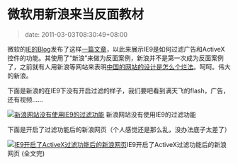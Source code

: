 # 微软用新浪来当反面教材
>date: 2011-03-03T08:30:49+08:00



微软的[IE的Blog](http://blogs.msdn.com/b/ie/)发布了这样[一篇文章](http://ie.microsoft.com/testdrive/IEBlog/2011/Feb/affc-image1.png)，以此来展示IE9是如何过滤广告和ActiveX控件的功能。其使用了“新浪”来做为反面案例，新浪并不是第一次成为反面案例了，之前就有人用新浪等网站来表明[中国的网站的设计是怎么个烂法](/2011/%E4%B8%BA%E4%BB%80%E4%B9%88%E4%B8%AD%E5%9B%BD%E7%9A%84%E7%BD%91%E9%A1%B5%E8%AE%BE%E8%AE%A1%E9%82%A3%E4%B9%88%E7%83%82%EF%BC%9F.md "为什么中国的网页设计那么烂？")。呵呵。伟大的新浪。


下面是新浪的在IE9下没有开启过滤的样子，我们要吧看到满天飞的flash，广告，还有视频……




[![新浪网站没有使用IE9的过滤功能](http://ie.microsoft.com/testdrive/IEBlog/2011/Feb/affc-image1.png "新浪网站没有使用IE9的过滤功能")](http://ie.microsoft.com/testdrive/IEBlog/2011/Feb/affc-image1.png)
新浪网站没有使用IE9的过滤功能


下面是开启了过滤功能后的新浪网页（个人感觉还是那么乱，没办法底子太差了）



[![IE9开启了ActiveX过滤功能后的新浪网页](http://ie.microsoft.com/testdrive/IEBlog/2011/Feb/affc-image2.png "IE9开启了ActiveX过滤功能后的新浪网页")](http://ie.microsoft.com/testdrive/IEBlog/2011/Feb/affc-image2.png)IE9开启了ActiveX过滤功能后的新浪网页
(全文完)


